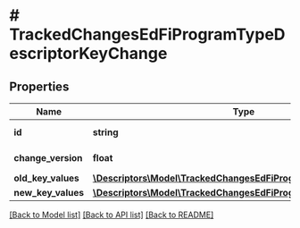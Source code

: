 # # TrackedChangesEdFiProgramTypeDescriptorKeyChange

## Properties

Name | Type | Description | Notes
------------ | ------------- | ------------- | -------------
**id** | **string** | Resource identifier | [optional]
**change_version** | **float** | Change version | [optional]
**old_key_values** | [**\Descriptors\Model\TrackedChangesEdFiProgramTypeDescriptorKey**](TrackedChangesEdFiProgramTypeDescriptorKey.md) |  | [optional]
**new_key_values** | [**\Descriptors\Model\TrackedChangesEdFiProgramTypeDescriptorKey**](TrackedChangesEdFiProgramTypeDescriptorKey.md) |  | [optional]

[[Back to Model list]](../../README.md#models) [[Back to API list]](../../README.md#endpoints) [[Back to README]](../../README.md)
